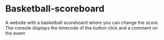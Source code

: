 # Basketball-scoreboard
A website with a basketball scoreboard where you can change the score. The console displays the timecode of the button click and a comment on the event
